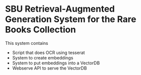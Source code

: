 # SBU Retrieval-Augmented Generation System for the Rare Books Collection

This system contains

- Script that does OCR using tesserat
- System to create embeddings
- System to put embeddings into a VectorDB
- Webserve API to serve the VectorDB